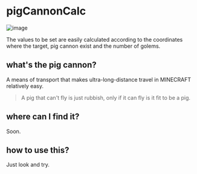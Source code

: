 # pigCannonCalc
![image](https://github.com/TaichiServer/pigCannonCalc/assets/143985949/1afa8532-93d5-454c-b22e-0db078b8cf4a)

The values to be set are easily calculated according to the coordinates where the target, pig cannon exist and the number of golems.
## what's the pig cannon?
A means of transport that makes ultra-long-distance travel in MINECRAFT relatively easy.

> A pig that can't fly is just rubbish, only if it can fly is it fit to be a pig.
## where can I find it?
Soon.
## how to use this?
Just look and try.
